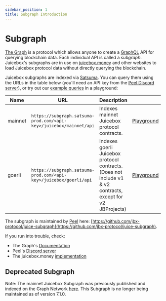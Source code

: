 ```yaml
---
sidebar_position: 1
title: Subgraph Introduction
---
```


# Subgraph

[The Graph](https://thegraph.com/) is a protocol which allows anyone to create a [GraphQL](https://graphql.org/README.md) API for querying blockchain data. Each individual API is called a *subgraph*. Juicebox's subgraphs are in use on [juicebox.money](https://juicebox.money) and other websites to load Juicebox protocol data without directly querying the blockchain.

Juicebox subgraphs are indexed via [Satsuma](https://www.satsuma.xyz/). You can query them using the URLs in the table below (you'll need an API key from the [Peel Discord server](https://discord.gg/XvmfY4Hkcz)), or try out our [example queries](queries) in a playground:

| Name | URL | Description | |
| ----------- | ----------------------------------------------------------------------------------------------------------------- | ------------------------------------------------------------------------------|--|
| mainnet | `https://subgraph.satsuma-prod.com/<api-key>/juicebox/mainnet/api` | Indexes mainnet Juicebox protocol contracts. | [Playground](https://subgraph.satsuma-prod.com/juicebox/mainnet/playground) |
| goerli | `https://subgraph.satsuma-prod.com/<api-key>/juicebox/goerli/api` | Indexes goerli Juicebox protocol contracts. (Does not include v1 & v2 contracts, except for v2 JBProjects) | [Playground](https://subgraph.satsuma-prod.com/juicebox/goerli/playground) |

The subgraph is maintained by [Peel](https://discord.gg/b4rpjgGPHX) here: [https://github.com/jbx-protocol/juice-subgraph](https://github.com/jbx-protocol/juice-subgraph).

If you run into trouble, check:

- The Graph's [Documentation](https://thegraph.com/docs/)
- Peel's [Discord server](https://discord.gg/XvmfY4Hkcz)
- The juicebox.money [implementation](https://github.com/jbx-protocol/juice-interface/blob/main/src/utils/graph.ts)


## Deprecated Subgraph

Note: The mainnet Juicebox Subgraph was previously published and indexed on the Graph Network [here](https://thegraph.com/explorer/subgraphs/FVmuv3TndQDNd2BWARV8Y27yuKKukryKXPzvAS5E7htC?view=Overview?chain=Ethereum). This Subgraph is no longer being maintained as of version 7.1.0.